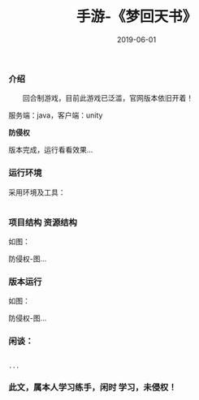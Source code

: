 ﻿---
layout: post
title:  手游-《梦回天书》
date: 2019-06-01
tags: 手游
---

        
### 介绍


&emsp;&emsp;回合制游戏，目前此游戏已泛滥，官网版本依旧开着！

服务端：java，客户端：unity


**防侵权**


版本完成，运行看看效果...


### 运行环境

采用环境及工具：

```

``` 

### 项目结构 资源结构

如图：

防侵权-图...

### 版本运行

如图：

防侵权-图...

### 闲谈： 

```

...

```


### 此文，属本人学习练手，闲时 学习，未侵权！